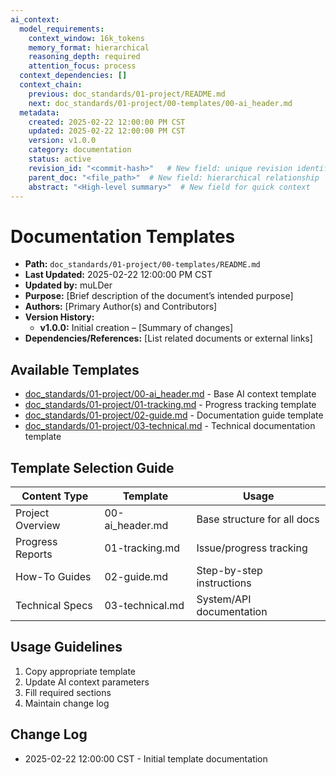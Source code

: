 ```yaml
---
ai_context:
  model_requirements:
    context_window: 16k_tokens
    memory_format: hierarchical
    reasoning_depth: required
    attention_focus: process
  context_dependencies: []
  context_chain:
    previous: doc_standards/01-project/README.md
    next: doc_standards/01-project/00-templates/00-ai_header.md
  metadata:
    created: 2025-02-22 12:00:00 PM CST
    updated: 2025-02-22 12:00:00 PM CST
    version: v1.0.0
    category: documentation
    status: active
    revision_id: "<commit-hash>"   # New field: unique revision identifier
    parent_doc: "<file_path>"  # New field: hierarchical relationship
    abstract: "<High-level summary>"  # New field for quick context
---
```


# Documentation Templates
- **Path:** `doc_standards/01-project/00-templates/README.md`
- **Last Updated:** 2025-02-22 12:00:00 PM CST
- **Updated by:** muLDer
- **Purpose:** [Brief description of the document’s intended purpose]  
- **Authors:** [Primary Author(s) and Contributors]  
- **Version History:**  
  - **v1.0.0:** Initial creation – [Summary of changes]  
- **Dependencies/References:** [List related documents or external links]

## Available Templates
- [doc_standards/01-project/00-ai_header.md](doc_standards/01-project/00-ai_header.md) - Base AI context template
- [doc_standards/01-project/01-tracking.md](doc_standards/01-project/01-tracking.md) - Progress tracking template
- [doc_standards/01-project/02-guide.md](doc_standards/01-project/02-guide.md) - Documentation guide template
- [doc_standards/01-project/03-technical.md](doc_standards/01-project/03-technical.md) - Technical documentation template

## Template Selection Guide
| Content Type | Template | Usage |
|-------------|----------|--------|
| Project Overview | 00-ai_header.md | Base structure for all docs |
| Progress Reports | 01-tracking.md | Issue/progress tracking |
| How-To Guides | 02-guide.md | Step-by-step instructions |
| Technical Specs | 03-technical.md | System/API documentation |

## Usage Guidelines
1. Copy appropriate template
2. Update AI context parameters
3. Fill required sections
4. Maintain change log

## Change Log
- 2025-02-22 12:00:00 CST - Initial template documentation